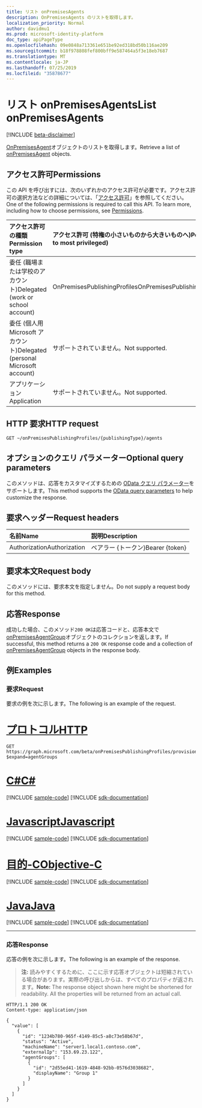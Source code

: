 ```yaml
---
title: リスト onPremisesAgents
description: OnPremisesAgents のリストを取得します。
localization_priority: Normal
author: davidmu1
ms.prod: microsoft-identity-platform
doc_type: apiPageType
ms.openlocfilehash: 09e0848a713361e651be92ed318bd50b116ae209
ms.sourcegitcommit: b18f978808fef800bff9e587464a5f3e18eb7687
ms.translationtype: MT
ms.contentlocale: ja-JP
ms.lasthandoff: 07/25/2019
ms.locfileid: "35878677"
---
```

# <a name="list-onpremisesagents"></a><span data-ttu-id="e91b9-103">リスト onPremisesAgents</span><span class="sxs-lookup"><span data-stu-id="e91b9-103">List onPremisesAgents</span></span>

[!INCLUDE [beta-disclaimer](../../includes/beta-disclaimer.md)]

<span data-ttu-id="e91b9-104">[OnPremisesAgent](../resources/onpremisesagent.md)オブジェクトのリストを取得します。</span><span class="sxs-lookup"><span data-stu-id="e91b9-104">Retrieve a list of [onPremisesAgent](../resources/onpremisesagent.md) objects.</span></span>

## <a name="permissions"></a><span data-ttu-id="e91b9-105">アクセス許可</span><span class="sxs-lookup"><span data-stu-id="e91b9-105">Permissions</span></span>

<span data-ttu-id="e91b9-p101">この API を呼び出すには、次のいずれかのアクセス許可が必要です。アクセス許可の選択方法などの詳細については、「[アクセス許可](/graph/permissions-reference)」を参照してください。</span><span class="sxs-lookup"><span data-stu-id="e91b9-p101">One of the following permissions is required to call this API. To learn more, including how to choose permissions, see [Permissions](/graph/permissions-reference).</span></span>

| <span data-ttu-id="e91b9-108">アクセス許可の種類</span><span class="sxs-lookup"><span data-stu-id="e91b9-108">Permission type</span></span>                        | <span data-ttu-id="e91b9-109">アクセス許可 (特権の小さいものから大きいものへ)</span><span class="sxs-lookup"><span data-stu-id="e91b9-109">Permissions (from least to most privileged)</span></span> |
|:--------------------------------------|:---------------------------------------------------------|
|<span data-ttu-id="e91b9-110">委任 (職場または学校のアカウント)</span><span class="sxs-lookup"><span data-stu-id="e91b9-110">Delegated (work or school account)</span></span>     | <span data-ttu-id="e91b9-111">OnPremisesPublishingProfiles</span><span class="sxs-lookup"><span data-stu-id="e91b9-111">OnPremisesPublishingProfiles.ReadWrite.All</span></span> |
| <span data-ttu-id="e91b9-112">委任 (個人用 Microsoft アカウント)</span><span class="sxs-lookup"><span data-stu-id="e91b9-112">Delegated (personal Microsoft account)</span></span> | <span data-ttu-id="e91b9-113">サポートされていません。</span><span class="sxs-lookup"><span data-stu-id="e91b9-113">Not supported.</span></span> |
| <span data-ttu-id="e91b9-114">アプリケーション</span><span class="sxs-lookup"><span data-stu-id="e91b9-114">Application</span></span>                            | <span data-ttu-id="e91b9-115">サポートされていません。</span><span class="sxs-lookup"><span data-stu-id="e91b9-115">Not supported.</span></span> |

## <a name="http-request"></a><span data-ttu-id="e91b9-116">HTTP 要求</span><span class="sxs-lookup"><span data-stu-id="e91b9-116">HTTP request</span></span>

<!-- { "blockType": "ignored" } -->

```http
GET ~/onPremisesPublishingProfiles/{publishingType}/agents
```

## <a name="optional-query-parameters"></a><span data-ttu-id="e91b9-117">オプションのクエリ パラメーター</span><span class="sxs-lookup"><span data-stu-id="e91b9-117">Optional query parameters</span></span>

<span data-ttu-id="e91b9-118">このメソッドは、応答をカスタマイズするための [OData クエリ パラメーター](/graph/query-parameters)をサポートします。</span><span class="sxs-lookup"><span data-stu-id="e91b9-118">This method supports the [OData query parameters](/graph/query-parameters) to help customize the response.</span></span>

## <a name="request-headers"></a><span data-ttu-id="e91b9-119">要求ヘッダー</span><span class="sxs-lookup"><span data-stu-id="e91b9-119">Request headers</span></span>

| <span data-ttu-id="e91b9-120">名前</span><span class="sxs-lookup"><span data-stu-id="e91b9-120">Name</span></span>      |<span data-ttu-id="e91b9-121">説明</span><span class="sxs-lookup"><span data-stu-id="e91b9-121">Description</span></span>|
|:----------|:----------|
| <span data-ttu-id="e91b9-122">Authorization</span><span class="sxs-lookup"><span data-stu-id="e91b9-122">Authorization</span></span> | <span data-ttu-id="e91b9-123">ベアラー {トークン}</span><span class="sxs-lookup"><span data-stu-id="e91b9-123">Bearer {token}</span></span> |

## <a name="request-body"></a><span data-ttu-id="e91b9-124">要求本文</span><span class="sxs-lookup"><span data-stu-id="e91b9-124">Request body</span></span>

<span data-ttu-id="e91b9-125">このメソッドには、要求本文を指定しません。</span><span class="sxs-lookup"><span data-stu-id="e91b9-125">Do not supply a request body for this method.</span></span>

## <a name="response"></a><span data-ttu-id="e91b9-126">応答</span><span class="sxs-lookup"><span data-stu-id="e91b9-126">Response</span></span>

<span data-ttu-id="e91b9-127">成功した場合、このメソッド`200 OK`は応答コードと、応答本文で[onPremisesAgentGroup](../resources/onpremisesagentgroup.md)オブジェクトのコレクションを返します。</span><span class="sxs-lookup"><span data-stu-id="e91b9-127">If successful, this method returns a `200 OK` response code and a collection of [onPremisesAgentGroup](../resources/onpremisesagentgroup.md) objects in the response body.</span></span>

## <a name="examples"></a><span data-ttu-id="e91b9-128">例</span><span class="sxs-lookup"><span data-stu-id="e91b9-128">Examples</span></span>

### <a name="request"></a><span data-ttu-id="e91b9-129">要求</span><span class="sxs-lookup"><span data-stu-id="e91b9-129">Request</span></span>

<span data-ttu-id="e91b9-130">要求の例を次に示します。</span><span class="sxs-lookup"><span data-stu-id="e91b9-130">The following is an example of the request.</span></span>

# <a name="httptabhttp"></a>[<span data-ttu-id="e91b9-131">プロトコル</span><span class="sxs-lookup"><span data-stu-id="e91b9-131">HTTP</span></span>](#tab/http)
<!-- {
  "blockType": "request",
  "name": "get_agents"
}-->

```http
GET https://graph.microsoft.com/beta/onPremisesPublishingProfiles/provisioning/agents?$expand=agentGroups
```
# <a name="ctabcsharp"></a>[<span data-ttu-id="e91b9-132">C#</span><span class="sxs-lookup"><span data-stu-id="e91b9-132">C#</span></span>](#tab/csharp)
[!INCLUDE [sample-code](../includes/snippets/csharp/get-agents-csharp-snippets.md)]
[!INCLUDE [sdk-documentation](../includes/snippets/snippets-sdk-documentation-link.md)]

# <a name="javascripttabjavascript"></a>[<span data-ttu-id="e91b9-133">Javascript</span><span class="sxs-lookup"><span data-stu-id="e91b9-133">Javascript</span></span>](#tab/javascript)
[!INCLUDE [sample-code](../includes/snippets/javascript/get-agents-javascript-snippets.md)]
[!INCLUDE [sdk-documentation](../includes/snippets/snippets-sdk-documentation-link.md)]

# <a name="objective-ctabobjc"></a>[<span data-ttu-id="e91b9-134">目的-C</span><span class="sxs-lookup"><span data-stu-id="e91b9-134">Objective-C</span></span>](#tab/objc)
[!INCLUDE [sample-code](../includes/snippets/objc/get-agents-objc-snippets.md)]
[!INCLUDE [sdk-documentation](../includes/snippets/snippets-sdk-documentation-link.md)]

# <a name="javatabjava"></a>[<span data-ttu-id="e91b9-135">Java</span><span class="sxs-lookup"><span data-stu-id="e91b9-135">Java</span></span>](#tab/java)
[!INCLUDE [sample-code](../includes/snippets/java/get-agents-java-snippets.md)]
[!INCLUDE [sdk-documentation](../includes/snippets/snippets-sdk-documentation-link.md)]

---


### <a name="response"></a><span data-ttu-id="e91b9-136">応答</span><span class="sxs-lookup"><span data-stu-id="e91b9-136">Response</span></span>

<span data-ttu-id="e91b9-137">応答の例を次に示します。</span><span class="sxs-lookup"><span data-stu-id="e91b9-137">The following is an example of the response.</span></span>

> <span data-ttu-id="e91b9-p102">**注:** 読みやすくするために、ここに示す応答オブジェクトは短縮されている場合があります。実際の呼び出しからは、すべてのプロパティが返されます。</span><span class="sxs-lookup"><span data-stu-id="e91b9-p102">**Note:** The response object shown here might be shortened for readability. All the properties will be returned from an actual call.</span></span>

<!-- {
  "blockType": "response",
  "truncated": true,
  "@odata.type": "microsoft.graph.onPremisesAgent",
  "isCollection": true
} -->

```http
HTTP/1.1 200 OK
Content-type: application/json

{
  "value": [
    {
      "id": "1234b780-965f-4149-85c5-a8c73e58b67d",
      "status": "Active",
      "machineName": "server1.local1.contoso.com",
      "externalIp": "153.69.23.122",
      "agentGroups": [
        {
          "id": "2d55ed41-1619-4848-92bb-0576d3038682",
          "displayName": "Group 1"
        }
      ]
    }
  ]
}
```

<!-- uuid: 16cd6b66-4b1a-43a1-adaf-3a886856ed98
2019-02-04 14:57:30 UTC -->
<!-- {
  "type": "#page.annotation",
  "description": "List agentGroups",
  "keywords": "",
  "section": "documentation",
  "tocPath": ""
}-->
